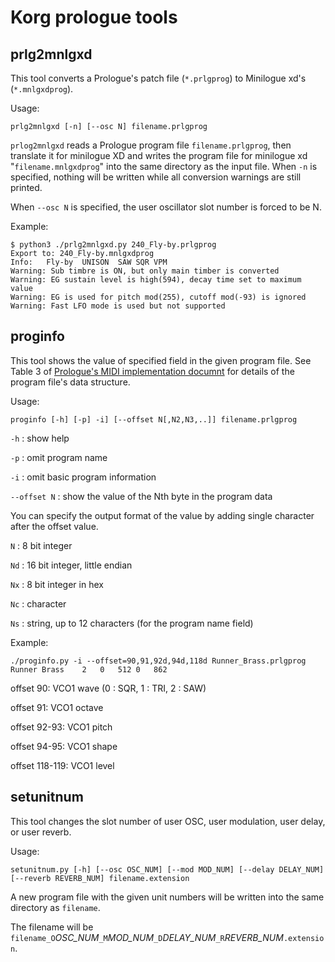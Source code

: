 # Korg prologue tools

## prlg2mnlgxd

This tool converts a Prologue's patch file (`*.prlgprog`) to Minilogue xd's (`*.mnlgxdprog`).

Usage:

``
 prlg2mnlgxd [-n] [--osc N] filename.prlgprog
``
 
`prlog2mnlgxd` reads a Prologue program file `filename.prlgprog`, then translate it for minilogue XD and writes the program file for minilogue xd "`filename.mnlgxdprog`" into the same directory as the input file. When `-n` is specified, nothing will be written while all conversion warnings are still printed.

When `--osc N` is specified,  the user oscillator slot number is forced to be N.

Example:

```
$ python3 ./prlg2mnlgxd.py 240_Fly-by.prlgprog 
Export to: 240_Fly-by.mnlgxdprog
Info:	Fly-by	UNISON	SAW	SQR	VPM
Warning: Sub timbre is ON, but only main timber is converted
Warning: EG sustain level is high(594), decay time set to maximum value
Warning: EG is used for pitch mod(255), cutoff mod(-93) is ignored
Warning: Fast LFO mode is used but not supported
```

## proginfo
This tool shows the value of specified field  in the given program file. See Table 3 of [Prologue's MIDI implementation documnt](https://www.korg.com/us/support/download/manual/0/778/4066/) for details of the program file's data structure.

Usage:

``
 proginfo [-h] [-p] -i] [--offset N[,N2,N3,..]] filename.prlgprog
``

`-h` : show help

`-p` : omit program name

`-i` : omit basic program information

`--offset N` : show the value of the Nth byte
in the program data

You can specify the output format of the value by adding single character after the offset value.

`N` : 8 bit integer

`Nd` : 16 bit integer, little endian

`Nx` : 8 bit integer in hex

`Nc` : character

`Ns` : string, up to 12 characters (for the program name field)

Example:

```
./proginfo.py -i --offset=90,91,92d,94d,118d Runner_Brass.prlgprog 
Runner Brass	2	0	512	0	862
```
offset 90: VCO1 wave (0 : SQR, 1 : TRI, 2 : SAW)

offset 91: VCO1 octave

offset 92-93: VCO1 pitch

offset 94-95: VCO1 shape

offset 118-119: VCO1 level

## setunitnum
This tool changes the slot number of user OSC, user modulation, user delay, or user reverb.

Usage:

``
setunitnum.py [-h] [--osc OSC_NUM] [--mod MOD_NUM] [--delay DELAY_NUM] [--reverb REVERB_NUM] filename.extension
``

A new program file with the given unit numbers will be written into the same directory as `filename`.

The filename will be `filename_O`*OSC_NUM*`_M`*MOD_NUM*`_D`*DELAY_NUM*`_R`*REVERB_NUM*`.extension`.
